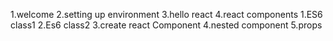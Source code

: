 1.welcome 
2.setting up environment
3.hello react 
4.react components
   1.ES6 class1
   2.Es6 class2
   3.create react Component
   4.nested component
   5.props